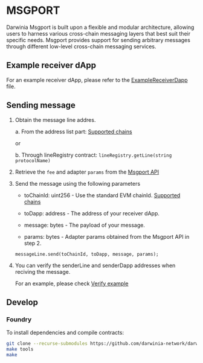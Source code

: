 # MSGPORT

Darwinia Msgport is built upon a flexible and modular architecture, allowing users to harness various cross-chain messaging layers that best suit their specific needs. Msgport provides support for sending arbitrary messages through different low-level cross-chain messaging services.

## Example receiver dApp

For an example receiver dApp, please refer to the [ExampleReceiverDapp](./src/examples/ExampleReceiverDapp.sol) file.

## Sending message

1. Obtain the message line addres.

    a. From the address list part: [Supported chains](./SUPPORTED.md)

    or

    b. Through lineRegistry contract: `lineRegistry.getLine(string protocolName)`

2. Retrieve the `fee` and adapter `params` from the [Msgport API](https://github.com/darwinia-network/darwinia-msgport-api/blob/main/README.md)

3. Send the message using the following parameters

    - toChainId: uint256 - Use the standard EVM chainId. [Supported chains](./SUPPORTED.md)

    - toDapp: address - The address of your receiver dApp.

    - message: bytes - The payload of your message.

    - params: bytes - Adapter params obtained from the Msgport API in step 2.

    ```sol
    messageLine.send(toChainId, toDapp, message, params);
    ```

4. You can verify the senderLine and senderDapp addresses when reciving the message.

    For an example, please check [Verify example](./src/examples/ExampleReceiverDapp.sol)

## Develop

### Foundry

To install dependencies and compile contracts:

```sh
git clone --recurse-submodules https://github.com/darwinia-network/darwinia-msgport.git && cd darwinia-msgport
make tools
make
```
